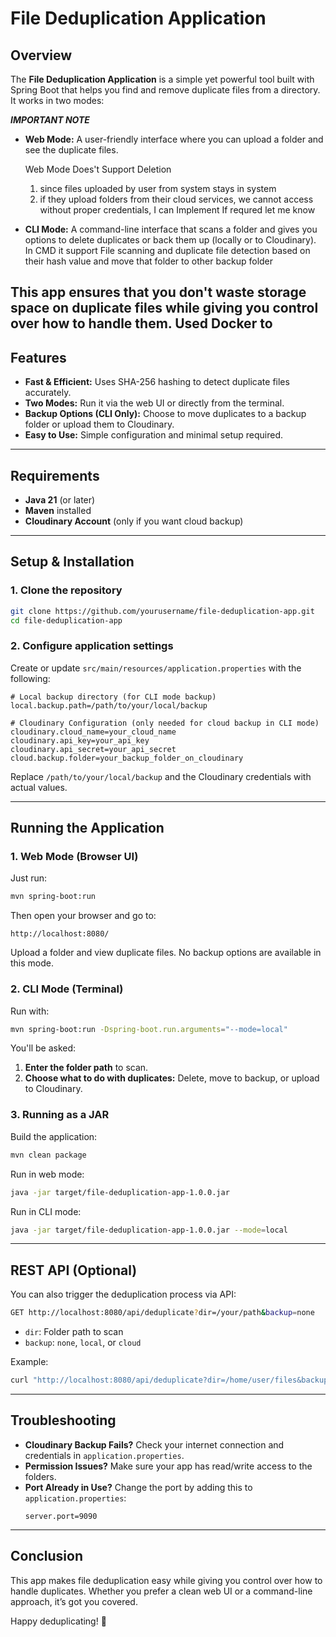 # File Deduplication Application

## Overview
The **File Deduplication Application** is a simple yet powerful tool built with Spring Boot that helps you find and remove duplicate files from a directory. It works in two modes:

***IMPORTANT NOTE***
- **Web Mode:** A user-friendly interface where you can upload a folder and see the duplicate files.
  
  Web Mode Does't Support Deletion
  1. since files uploaded by user from system stays in system
  2. if they upload folders from their cloud services, we cannot access without proper credentials, I can Implement If requred let me know 
  
- **CLI Mode:** A command-line interface that scans a folder and gives you options to delete duplicates or back them up (locally or to Cloudinary).
   In CMD it support File scanning and duplicate file detection based on their hash value and move that folder to other backup folder

This app ensures that you don't waste storage space on duplicate files while giving you control over how to handle them.
Used Docker to
---

## Features
- **Fast & Efficient:** Uses SHA-256 hashing to detect duplicate files accurately.
- **Two Modes:** Run it via the web UI or directly from the terminal.
- **Backup Options (CLI Only):** Choose to move duplicates to a backup folder or upload them to Cloudinary.
- **Easy to Use:** Simple configuration and minimal setup required.

---

## Requirements
- **Java 21** (or later)
- **Maven** installed
- **Cloudinary Account** (only if you want cloud backup)

---

## Setup & Installation

### 1. Clone the repository
```bash
git clone https://github.com/yourusername/file-deduplication-app.git
cd file-deduplication-app
```

### 2. Configure application settings
Create or update `src/main/resources/application.properties` with the following:

```properties
# Local backup directory (for CLI mode backup)
local.backup.path=/path/to/your/local/backup

# Cloudinary Configuration (only needed for cloud backup in CLI mode)
cloudinary.cloud_name=your_cloud_name
cloudinary.api_key=your_api_key
cloudinary.api_secret=your_api_secret
cloud.backup.folder=your_backup_folder_on_cloudinary
```
Replace `/path/to/your/local/backup` and the Cloudinary credentials with actual values.

---

## Running the Application

### 1. **Web Mode (Browser UI)**
Just run:
```bash
mvn spring-boot:run
```
Then open your browser and go to:
```
http://localhost:8080/
```
Upload a folder and view duplicate files. No backup options are available in this mode.

### 2. **CLI Mode (Terminal)**
Run with:
```bash
mvn spring-boot:run -Dspring-boot.run.arguments="--mode=local"
```
You'll be asked:
1. **Enter the folder path** to scan.
2. **Choose what to do with duplicates:** Delete, move to backup, or upload to Cloudinary.

### 3. **Running as a JAR**
Build the application:
```bash
mvn clean package
```
Run in web mode:
```bash
java -jar target/file-deduplication-app-1.0.0.jar
```
Run in CLI mode:
```bash
java -jar target/file-deduplication-app-1.0.0.jar --mode=local
```

---

## REST API (Optional)
You can also trigger the deduplication process via API:

```bash
GET http://localhost:8080/api/deduplicate?dir=/your/path&backup=none
```
- `dir`: Folder path to scan
- `backup`: `none`, `local`, or `cloud`

Example:
```bash
curl "http://localhost:8080/api/deduplicate?dir=/home/user/files&backup=local"
```

---

## Troubleshooting
- **Cloudinary Backup Fails?** Check your internet connection and credentials in `application.properties`.
- **Permission Issues?** Make sure your app has read/write access to the folders.
- **Port Already in Use?** Change the port by adding this to `application.properties`:
  ```properties
  server.port=9090
  ```

---

## Conclusion
This app makes file deduplication easy while giving you control over how to handle duplicates. Whether you prefer a clean web UI or a command-line approach, it’s got you covered.

Happy deduplicating! 🚀

